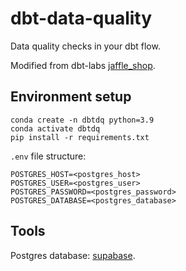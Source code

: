 # dbt-data-quality
Data quality checks in your dbt flow.

Modified from dbt-labs [jaffle_shop](https://github.com/dbt-labs/jaffle_shop).

## Environment setup
```
conda create -n dbtdq python=3.9
conda activate dbtdq
pip install -r requirements.txt
```

`.env` file structure:
```
POSTGRES_HOST=<postgres_host>
POSTGRES_USER=<postgres_user>
POSTGRES_PASSWORD=<postgres_password>
POSTGRES_DATABASE=<postgres_database>
```

## Tools
Postgres database: [supabase](https://supabase.com/).